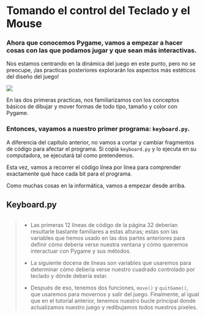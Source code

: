 # Tomando el control del Teclado y el Mouse
### Ahora que conocemos Pygame, vamos a empezar a hacer cosas con las que podamos jugar y que sean más interactivas. 

Nos estamos centrando en la dinámica del juego en este punto, pero no se preocupe, ¡las practicas posteriores explorarán los aspectos más estéticos del diseño del juego!

![](https://media.giphy.com/media/11y8mcRPyJ4aSk/giphy.gif)

En las dos primeras practicas, nos familiarizamos con los conceptos básicos de dibujar y mover formas de todo tipo, tamaño y color con Pygame. 

### Entonces, vayamos a nuestro primer programa: `keyboard.py`. 

A diferencia del capítulo anterior, no vamos a cortar y cambiar fragmentos de código para afectar el programa. Si copia `keyboard.py` y lo ejecuta en su computadora, se ejecutará tal como pretendemos. 

Esta vez, vamos a recorrer el código línea por línea para comprender exactamente qué hace cada bit para el programa. 

Como muchas cosas en la informática, vamos a empezar desde arriba.

## Keyboard.py

```python


``` 

> - Las primeras 12 líneas de código de la página 32 deberían resultarle bastante familiares a estas alturas; estas son las variables que hemos usado en las dos partes anteriores para definir cómo debería verse nuestra ventana y cómo queremos interactuar con Pygame y sus métodos.
>
> - La siguiente docena de líneas son variables que usaremos para determinar cómo debería verse nuestro cuadrado controlado por teclado y dónde debería estar. 
>
> - Después de eso, tenemos dos funciones, `move()` y `quitGame()`, que usaremos para movernos y salir del juego. Finalmente, al igual que en el tutorial anterior, tenemos nuestro bucle principal donde actualizamos nuestro juego y redibujamos todos nuestros píxeles.


<!--stackedit_data:
eyJoaXN0b3J5IjpbLTU4ODU5Njk2NSwxNjg4MTM2ODI0LDgzNT
QzNTY4NiwtNzg0ODcxMDEyLC03OTEzNTIyNDYsMTQ0NzM4ODk4
XX0=
-->